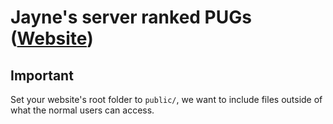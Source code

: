 # Jayne's server ranked PUGs ([Website](https://smug.jaynerank.win/))

## Important
Set your website's root folder to `public/`, we want to include files outside of
what the normal users can access.
